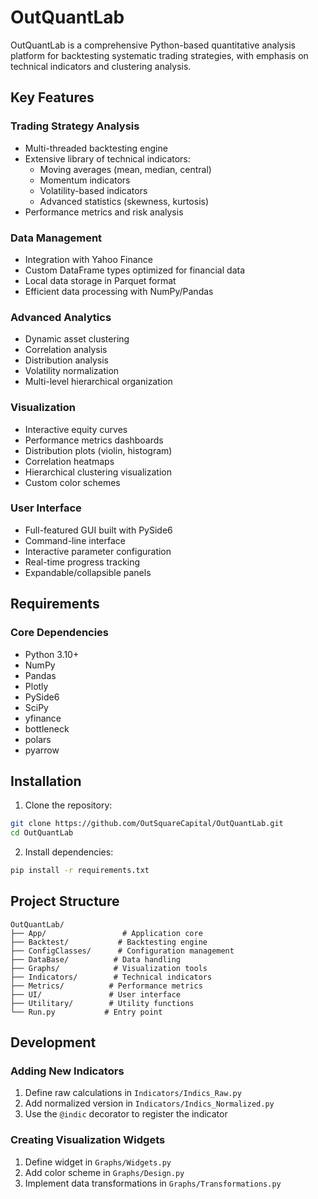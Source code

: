 # OutQuantLab

OutQuantLab is a comprehensive Python-based quantitative analysis platform for backtesting systematic trading strategies, with emphasis on technical indicators and clustering analysis.

## Key Features

### Trading Strategy Analysis
- Multi-threaded backtesting engine
- Extensive library of technical indicators:
  - Moving averages (mean, median, central)
  - Momentum indicators
  - Volatility-based indicators
  - Advanced statistics (skewness, kurtosis)
- Performance metrics and risk analysis

### Data Management
- Integration with Yahoo Finance
- Custom DataFrame types optimized for financial data
- Local data storage in Parquet format
- Efficient data processing with NumPy/Pandas

### Advanced Analytics
- Dynamic asset clustering
- Correlation analysis
- Distribution analysis
- Volatility normalization
- Multi-level hierarchical organization

### Visualization
- Interactive equity curves
- Performance metrics dashboards
- Distribution plots (violin, histogram)
- Correlation heatmaps
- Hierarchical clustering visualization
- Custom color schemes

### User Interface
- Full-featured GUI built with PySide6
- Command-line interface
- Interactive parameter configuration
- Real-time progress tracking
- Expandable/collapsible panels

## Requirements

### Core Dependencies
- Python 3.10+
- NumPy
- Pandas
- Plotly
- PySide6
- SciPy
- yfinance
- bottleneck
- polars
- pyarrow

## Installation

1. Clone the repository:
```bash
git clone https://github.com/OutSquareCapital/OutQuantLab.git
cd OutQuantLab
```

2. Install dependencies:
```bash
pip install -r requirements.txt
```

## Project Structure

```
OutQuantLab/
├── App/                 # Application core
├── Backtest/           # Backtesting engine
├── ConfigClasses/      # Configuration management
├── DataBase/          # Data handling
├── Graphs/            # Visualization tools
├── Indicators/        # Technical indicators
├── Metrics/          # Performance metrics
├── UI/               # User interface
├── Utilitary/        # Utility functions
└── Run.py           # Entry point
```

## Development

### Adding New Indicators

1. Define raw calculations in `Indicators/Indics_Raw.py`
2. Add normalized version in `Indicators/Indics_Normalized.py`
3. Use the `@indic` decorator to register the indicator

### Creating Visualization Widgets

1. Define widget in `Graphs/Widgets.py`
2. Add color scheme in `Graphs/Design.py`
3. Implement data transformations in `Graphs/Transformations.py`